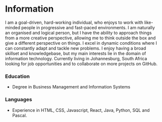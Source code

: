 # Information

I am a goal-driven, hard-working individual, who enjoys to work with like-minded people in progressive and fast-paced environments. I am naturally an organised and logical person, but I have the ability to approach things from a more creative perspective, allowing me to think outside the box and give a different perspective on things. I excel in dynamic conditions where I can constantly adapt and tackle new problems. I enjoy having a broad skillset and knowledgebase, but my main interests lie in the domain of information technology.
Currently living in Johannesburg, South Africa looking for job opportunities and to collaborate on more projects on GitHub.

### Education
* Degree in Business Management and Information Systems

### Languages
* Experience in HTML, CSS, Javascript, React, Java, Python, SQL and Pascal.
